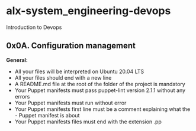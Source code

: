 # alx-system_engineering-devops
Introduction to Devops
## 0x0A. Configuration management

**General:**
- All your files will be interpreted on Ubuntu 20.04 LTS
- All your files should end with a new line
- A README.md file at the root of the folder of the project is mandatory
- Your Puppet manifests must pass puppet-lint version 2.1.1 without any errors
- Your Puppet manifests must run without error
- Your Puppet manifests first line must be a comment explaining what the - Puppet manifest is about
- Your Puppet manifests files must end with the extension .pp
